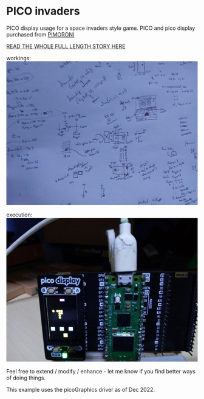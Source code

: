 # PICO invaders
PICO display usage for a space invaders style game.
PICO and pico display purchased from [PIMORONI](https://shop.pimoroni.com/products/pico-display-pack?variant=32368664215635)

[READ THE WHOLE FULL LENGTH STORY HERE](https://tonyisageek.blogspot.com/2022/12/raspberry-pi-pico-and-pico-display.html)

workings:
![workings](/IMG_20221227_192537.jpg?raw=true "Workings")

execution:
![execution](/IMG_20221227_192842.jpg?raw=true "Execution")

Feel free to extend / modify / enhance - let me know if you find better ways of doing things.

This example uses the picoGraphics driver as of Dec 2022.
